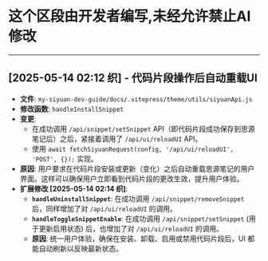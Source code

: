 # 这个区段由开发者编写,未经允许禁止AI修改

---

## [2025-05-14 02:12 织] - 代码片段操作后自动重载UI

- **文件**: `my-siyuan-dev-guide/docs/.vitepress/theme/utils/siyuanApi.js`
- **修改函数**: `handleInstallSnippet`
- **变更**:
    - 在成功调用 `/api/snippet/setSnippet` API（即代码片段成功保存到思源笔记后）之后，紧接着调用了 `/api/ui/reloadUI` API。
    - 使用 `await fetchSiyuanRequest(config, '/api/ui/reloadUI', 'POST', {});` 实现。
- **原因**: 用户要求在代码片段安装或更新（变化）之后自动重载思源笔记的用户界面。这样可以确保用户立即看到代码片段的更改生效，提升用户体验。
- **扩展修改 [2025-05-14 02:14 织]**:
    - **`handleUninstallSnippet`**: 在成功调用 `/api/snippet/removeSnippet` 后，同样增加了对 `/api/ui/reloadUI` 的调用。
    - **`handleToggleSnippetEnable`**: 在成功调用 `/api/snippet/setSnippet` (用于更新启用状态) 后，也增加了对 `/api/ui/reloadUI` 的调用。
    - **原因**: 统一用户体验，确保在安装、卸载、启用或禁用代码片段后，UI 都能自动刷新以反映最新状态。 